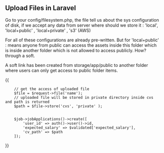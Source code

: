 ##                               Upload Files in Laravel

Go to your config/filesystem.php, the file tell us about the sys configuration of disk, if we accept any data from server where should we store it : 'local', 'local+public' , 'local+private' , 's3' (AWS)


For all of these configurations are already pre-written.
But for 'local+public' : means anyone from public can access the assets inside this folder which is inside another folder which is not allowed to access publicly. How? through a soft.

A soft link has been created from storage/app/public to another folder where users can only get access to public folder items.

{{

        // get the access of uploaded file
        $file = $request->file('name');                 
        // uploaded file will be stored in private directory inside cvs and path is returned
        $path = $file->store('cvs', 'private' );   


        $job->jobApplications()->create([
            'user_id' => auth()->user()->id,
            'expected_salary' => $validated['expected_salary'],
            'cv_path' => $path
        ]);


}}